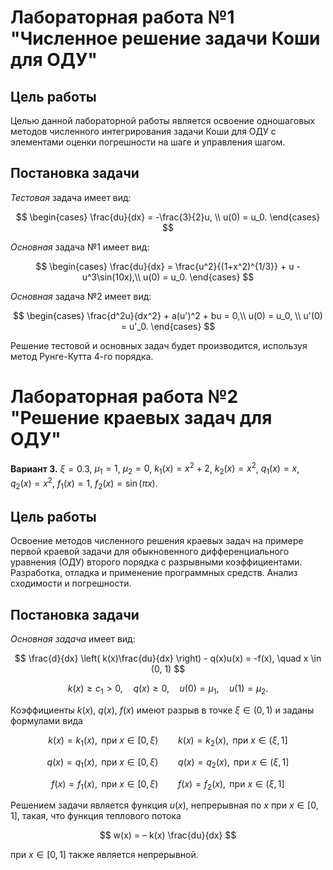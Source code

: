 # Лабораторная работа №1 "Численное решение задачи Коши для ОДУ"

## Цель работы

Целью данной лабораторной работы является освоение одношаговых методов численного интегрирования задачи Коши для ОДУ с элементами оценки погрешности на шаге и управления шагом.

## Постановка задачи

*Тестовая* задача имеет вид:

$$
\begin{cases}
    \frac{du}{dx} = -\frac{3}{2}u, \\
    u(0) = u_0.
\end{cases}
$$

*Основная* задача №1 имеет вид:

$$
\begin{cases}
    \frac{du}{dx} = \frac{u^2}{(1+x^2)^{1/3}} + u - u^3\sin(10x),\\
    u(0) = u_0.
\end{cases}
$$

*Основная* задача №2 имеет вид:

$$
    \begin{cases}
        \frac{d^2u}{dx^2} + a(u')^2 + bu = 0,\\
        u(0) = u_0, \\
        u'(0) =  u'_0.
    \end{cases}
$$

Решение тестовой и основных задач будет производится, используя метод Рунге-Кутта 4-го порядка.  

# Лабораторная работа №2 "Решение краевых задач для ОДУ"

**Вариант 3.** $\xi = 0.3$, $\mu_1 = 1$, $\mu_2 = 0$, $k_1(x) = x^2 + 2$, $k_2(x) = x^2$, $q_1(x) = x$, $q_2(x) = x^2$, $f_1(x) = 1$, $f_2(x) = \sin(\pi x)$. 

## Цель работы

Освоение методов численного решения краевых задач на примере первой краевой задачи для обыкновенного дифференциального уравнения (ОДУ) второго порядка с разрывными коэффициентами. Разработка, отладка и применение программных средств. Анализ сходимости и погрешности.

## Постановка задачи

*Основная задача* имеет вид:

$$
\frac{d}{dx} \left( k(x)\frac{du}{dx} \right) - q(x)u(x) = -f(x), \quad x \in (0, 1) 
$$

$$ 
k(x) \ge c_1 > 0, \quad q(x) \ge 0, \quad u(0)=\mu_1, \quad u(1) = \mu_2.
$$

Коэффициенты $k(x)$, $q(x)$, $f(x)$ имеют разрыв в точке $\xi \in (0, 1)$ и заданы формулами вида

$$
k(x) = k_1(x), \text{ при } x \in [0, \xi) \qquad k(x) = k_2(x), \text{ при } x \in (\xi, 1]
$$

$$
q(x) = q_1(x), \text{ при } x \in [0, \xi) \qquad q(x) = q_2(x), \text{ при } x \in (\xi, 1]
$$

$$
f(x) = f_1(x), \text{ при } x \in [0, \xi) \qquad f(x) = f_2(x), \text{ при } x \in (\xi, 1]
$$

Решением задачи является функция $u(x)$, непрерывная по $x$ при
$x ∈ [0, 1]$, такая, что функция теплового потока

$$
w(x) = – k(x) \frac{du}{dx}
$$

при $x ∈ [0, 1]$ также является непрерывной.

